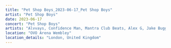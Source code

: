 ```yaml
---
title: "Pet Shop Boys_2023-06-17_Pet Shop Boys"
artist: "Pet Shop Boys"
date: 2023-06-17
concert: "Pet Shop Boys"
artists: "Alvvays, Confidence Man, Mantra Club Beats, Alex G, Jake Bugg, 21 Acts of Manslaughter	Grindcore	United States, La Paloma, Baby Keem, Buckshot, ABBA, Pet Shop Boys, 9 Foot Super SoldierCrossoverHardcore, 12 Gauge Rampage, Arlo Parks, Alissic, 324	Grindcore	Japan"
location: "OVO Arena Wembley"
location_details: "London, United Kingdom"
---
```

